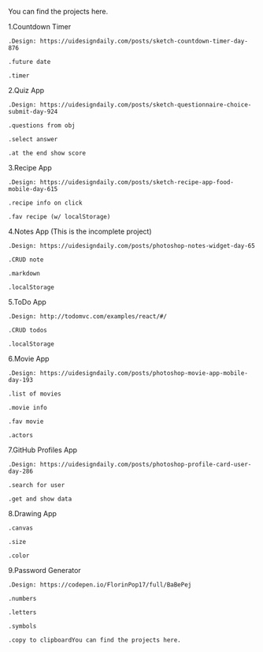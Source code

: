 You can find the projects here.

1.Countdown Timer

    .Design: https://uidesigndaily.com/posts/sketch-countdown-timer-day-876
  
    .future date
  
    .timer

2.Quiz App

    .Design: https://uidesigndaily.com/posts/sketch-questionnaire-choice-submit-day-924
  
    .questions from obj
  
    .select answer
  
    .at the end show score
  
3.Recipe App
  
    .Design: https://uidesigndaily.com/posts/sketch-recipe-app-food-mobile-day-615
  
    .recipe info on click
  
    .fav recipe (w/ localStorage)
  
4.Notes App (This is the incomplete project) 

    .Design: https://uidesigndaily.com/posts/photoshop-notes-widget-day-65
  
    .CRUD note
  
    .markdown
  
    .localStorage
  
5.ToDo App

    .Design: http://todomvc.com/examples/react/#/
  
    .CRUD todos
  
    .localStorage
  
6.Movie App

    .Design: https://uidesigndaily.com/posts/photoshop-movie-app-mobile-day-193
  
    .list of movies
  
    .movie info
  
    .fav movie
  
    .actors
  
7.GitHub Profiles App

    .Design: https://uidesigndaily.com/posts/photoshop-profile-card-user-day-286
  
    .search for user
  
    .get and show data
  
8.Drawing App

    .canvas
  
    .size
  
    .color
  
9.Password Generator

    .Design: https://codepen.io/FlorinPop17/full/BaBePej
  
    .numbers
  
    .letters
  
    .symbols
  
    .copy to clipboardYou can find the projects here.
  
